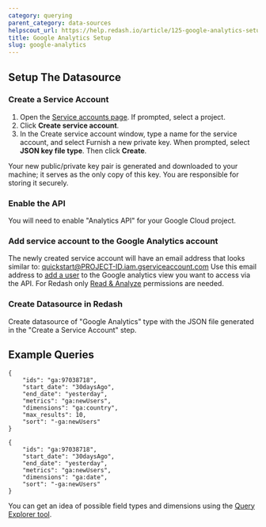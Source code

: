 ```yaml
---
category: querying
parent_category: data-sources
helpscout_url: https://help.redash.io/article/125-google-analytics-setup
title: Google Analytics Setup
slug: google-analytics
---
```


## Setup The Datasource

### Create a Service Account

1. Open the [Service accounts page](https://console.cloud.google.com/iam-admin/serviceaccounts). If prompted, select a project.
2. Click **Create service account**.
3. In the Create service account window, type a name for the service account, and select Furnish a new private key. When prompted, select **JSON key file type**. Then click **Create**.

Your new public/private key pair is generated and downloaded to your machine; it serves as the only copy of this key. You are responsible for storing it securely.

### Enable the API

You will need to enable "Analytics API" for your Google Cloud project.

### Add service account to the Google Analytics account

The newly created service account will have an email address that looks similar to:
quickstart@PROJECT-ID.iam.gserviceaccount.com
Use this email address to [add a user](https://support.google.com/analytics/answer/1009702) to the Google analytics view you want to access via the API. For Redash only [Read & Analyze](https://support.google.com/analytics/answer/2884495) permissions are needed.

### Create Datasource in Redash

Create datasource of "Google Analytics" type with the JSON file generated in the "Create a Service Account" step.

## Example Queries

```
{
    "ids": "ga:97038718",
    "start_date": "30daysAgo",
    "end_date": "yesterday",
    "metrics": "ga:newUsers",
    "dimensions": "ga:country",
    "max_results": 10,
    "sort": "-ga:newUsers"
}
```

```
{
    "ids": "ga:97038718",
    "start_date": "30daysAgo",
    "end_date": "yesterday",
    "metrics": "ga:newUsers",
    "dimensions": "ga:date",
    "sort": "-ga:newUsers"
}
```

You can get an idea of possible field types and dimensions using the [Query Explorer tool](https://ga-dev-tools.appspot.com/query-explorer/).
